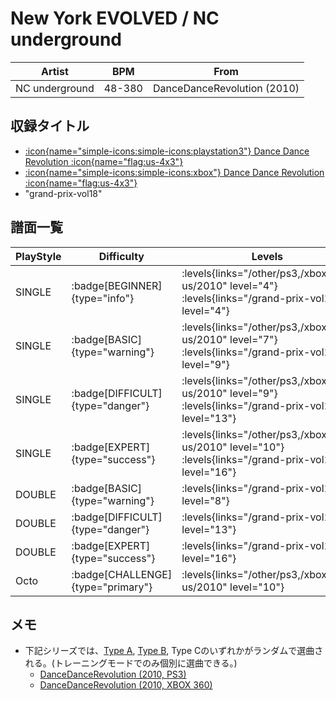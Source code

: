 # New York EVOLVED / NC underground

|Artist|BPM|From|
|------|---|----|
|NC underground|48-380|DanceDanceRevolution (2010)|

## 収録タイトル

- [:icon{name="simple-icons:simple-icons:playstation3"} Dance Dance Revolution :icon{name="flag:us-4x3"}](/other/ps3)
- [:icon{name="simple-icons:simple-icons:xbox"} Dance Dance Revolution :icon{name="flag:us-4x3"}](/xbox360-us/2010)
- "grand-prix-vol18"

## 譜面一覧

|PlayStyle|Difficulty|Levels|Notes|Movie|
|---------|----------|------|-----|-----|
|SINGLE| :badge[BEGINNER]{type="info"}| :levels{links="/other/ps3,/xbox360-us/2010" level="4"} :levels{links="/grand-prix-vol18" level="4"}|121/5||
|SINGLE| :badge[BASIC]{type="warning"}| :levels{links="/other/ps3,/xbox360-us/2010" level="7"} :levels{links="/grand-prix-vol18" level="9"}|242/5||
|SINGLE| :badge[DIFFICULT]{type="danger"}| :levels{links="/other/ps3,/xbox360-us/2010" level="9"} :levels{links="/grand-prix-vol18" level="13"}|402/7||
|SINGLE| :badge[EXPERT]{type="success"}| :levels{links="/other/ps3,/xbox360-us/2010" level="10"} :levels{links="/grand-prix-vol18" level="16"}|523/16||
|DOUBLE| :badge[BASIC]{type="warning"}| :levels{links="/grand-prix-vol18" level="8"}|245/15||
|DOUBLE| :badge[DIFFICULT]{type="danger"}| :levels{links="/grand-prix-vol18" level="13"}|379/7||
|DOUBLE| :badge[EXPERT]{type="success"}| :levels{links="/grand-prix-vol18" level="16"}|530/9||
|Octo| :badge[CHALLENGE]{type="primary"}| :levels{links="/other/ps3,/xbox360-us/2010" level="10"}|||

## メモ

- 下記シリーズでは、[Type A](/other/ps3/new-york-evolved-type-a), [Type B](/other/ps3/new-york-evolved-type-b), Type Cのいずれかがランダムで選曲される。(トレーニングモードでのみ個別に選曲できる。)
  - [DanceDanceRevolution (2010, PS3)](/series/other/ps3)
  - [DanceDanceRevolution (2010, XBOX 360)](/series/xbox360-us/2010)
